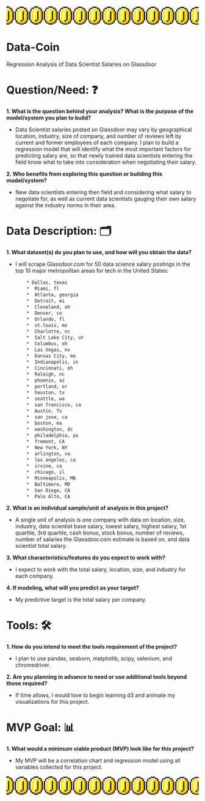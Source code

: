 ![Header](https://github.com/CeliaSagas/Data-Coin/blob/c33d8e47151a67585af6103b46f8282cdcc8a8fd/img/coin-spin-4.gif)




# Data-Coin
Regression Analysis of Data Scientist Salaries on Glassdoor




# Question/Need: :question:

**1. What is the question behind your analysis? What is the purpose of the model/system you plan to build?**

  - Data Scientist salaries posted on Glassdoor may vary by geographical location, industry, size of company, and number of reviews left by current and former employees of each company. I plan to build a regression model that will identify what the most important factors for predicting salary are, so that newly trained data scientists entering the field know what to take into consideration when negotiating their salary.



**2. Who benefits from exploring this question or building this model/system?**

  - New data scientists entering then field and considering what salary to negotiate for, as well as current data scientists gauging their own salary against the industry norms in their area.



# Data Description: :card_index_dividers:

**1. What dataset(s) do you plan to use, and how will you obtain the data?**

  - I will scrape Glassdoor.com for 50 data science salary postings in the top 10 major metropolitan areas for tech in the United States:

            * Dallas, texas
            *  Miami, fl
            *  Atlanta, georgia
            *  Detroit, mi
            *  Cleveland, oh
            *  Denver, co
            *  Orlando, fl
            *  st.louis, mo
            *  Charlotte, nc
            *  Salt Lake City, ut
            *  Columbus, oh
            *  Las Vegas, nv
            *  Kansas City, mo
            *  Indianapolis, in
            *  Cincinnati, oh
            *  Raleigh, nc
            *  phoenix, az
            *  portland, or
            *  houston, tx
            *  seattle, wa
            *  san francisco, ca
            *  Austin, Tx
            *  san jose, ca
            *  boston, ma
            *  washington, dc
            *  philadelphia, pa
            *  fremont, CA
            *  New York, NY
            *  arlington, va
            *  los angeles, ca
            *  irvine, ca
            *  chicago, il
            *  Minneapolis, MN
            *  Baltimore, MD
            *  San Diego, CA
            *  Palo Alto, CA



**2. What is an individual sample/unit of analysis in this project?**

   - A single unit of analysis is one company with data on location, size, industry, data scientist base salary, lowest salary, highest salary, 1st quartile, 3rd quartile, cash bonus, stock bonus, number of reviews, number of salaries the Glassdoor.com estimate is based on, and data scientist total salary.


**3. What characteristics/features do you expect to work with?**

   - I expect to work with the total salary, location, size, and industry for each company.


**4. If modeling, what will you predict as your target?**

   - My predictive target is the total salary per company.



# Tools: :hammer_and_wrench:

**1. How do you intend to meet the tools requirement of the project?**

   - I plan to use pandas, seaborn, matplotlib, scipy, selenium, and chromedriver.


**2. Are you planning in advance to need or use additional tools beyond those required?**

   - If time allows, I would love to begin learning d3 and animate my visualizations for this project.



# MVP Goal: :bar_chart:

**1. What would a minimum viable product (MVP) look like for this project?**

  - My MVP will be a correlation chart and regression model using all variables collected for this project.

  ![footer](https://github.com/CeliaSagas/Data-Coin/blob/c33d8e47151a67585af6103b46f8282cdcc8a8fd/img/coin-spin-4.gif)
